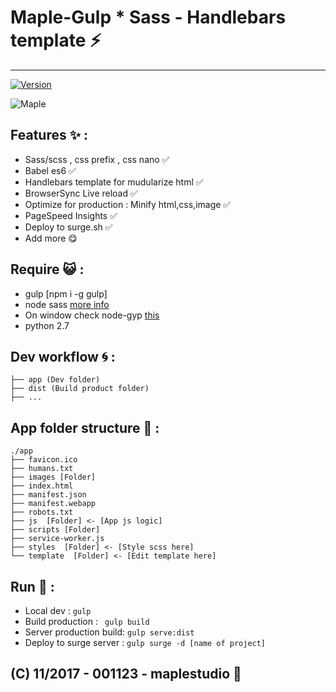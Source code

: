 # Maple-Gulp * Sass - Handlebars template :zap:

---
 [![Version](https://img.shields.io/badge/version-0.2-brightgreen.svg)]()

 ![Maple](https://img.shields.io/badge/Maple-Studio-orange.svg)

## Features :sparkles: : 
+ Sass/scss , css prefix , css nano  :white_check_mark:
+ Babel es6  :white_check_mark:
+ Handlebars template for mudularize html  :white_check_mark:
+ BrowserSync Live reload :white_check_mark:
+ Optimize for production : Minify html,css,image :white_check_mark:
+ PageSpeed Insights :white_check_mark:
+ Deploy to surge.sh :white_check_mark:
+ Add more :yum: 

## Require :smiley_cat: :
 - gulp [npm i -g gulp]
 - node sass [more info](https://github.com/sass/node-sass)
 - On window check node-gyp [this](https://github.com/nodejs/node-gyp#on-windows)
 - python 2.7


## Dev workflow :cyclone: : 
``` 
├── app (Dev folder)
├── dist (Build product folder)
├── ...
```
## App folder structure :flashlight: :
```
./app
├── favicon.ico 
├── humans.txt
├── images [Folder]
├── index.html
├── manifest.json
├── manifest.webapp
├── robots.txt
├── js  [Folder] <- [App js logic]
├── scripts [Folder]
├── service-worker.js
├── styles  [Folder] <- [Style scss here]
└── template  [Folder] <- [Edit template here]
```
## Run :electric_plug: :

+ Local dev : ```gulp ```
+ Build production : ``` gulp build``` 
+ Server production build: ``` gulp serve:dist ```
+ Deploy to surge server : ``` gulp surge -d [name of project] ```


## (C) 11/2017 - 001123 - maplestudio :memo:   